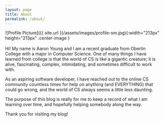 ```yaml
---
layout: page
title: About
permalink: /about/
---
```


![Profile Picture]({{ site.url }}/assets/images/profile-sm.jpg){:width="213px" height="213px" .center-image }
<br/>
<br/>
Hi! My name is Aaron Young and I am a recent graduate from Oberlin College with a major in Computer Science. One of many things I have learned from college is that the world of CS is like a gigantic creature; it is alive, fascinating, complex, intimidating, and sometimes difficult to work with.

As an aspiring software developer, I have reached out to the online CS community countless times for help on anything (and EVERYTHING) that could go wrong, and the world of CS always seems a little less daunting.

The purpose of this blog is really for me to keep a record of what I am learning over time, and hopefully helping somebody along the way.

Thank you for visiting my blog!

